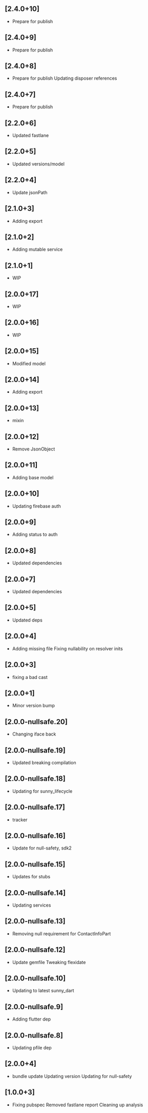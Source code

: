 ## [2.4.0+10]
 * Prepare for publish

## [2.4.0+9]
 * Prepare for publish

## [2.4.0+8]
 * Prepare for publish
Updating disposer references

## [2.4.0+7]
 * Prepare for publish

## [2.2.0+6]
 * Updated fastlane

## [2.2.0+5]
 * Updated versions/model

## [2.2.0+4]
 * Update jsonPath

## [2.1.0+3]
 * Adding export

## [2.1.0+2]
 * Adding mutable service

## [2.1.0+1]
 * WIP

## [2.0.0+17]
 * WIP

## [2.0.0+16]
 * WIP

## [2.0.0+15]
 * Modified model

## [2.0.0+14]
 * Adding export

## [2.0.0+13]
 * mixin

## [2.0.0+12]
 * Remove JsonObject

## [2.0.0+11]
 * Adding base model

## [2.0.0+10]
 * Updating firebase auth

## [2.0.0+9]
 * Adding status to auth

## [2.0.0+8]
 * Updated dependencies

## [2.0.0+7]
 * Updated dependencies

## [2.0.0+5]
 * Updated deps

## [2.0.0+4]
 * Adding missing file
Fixing nullability on resolver inits

## [2.0.0+3]
 * fixing a bad cast

## [2.0.0+1]
 * Minor version bump

## [2.0.0-nullsafe.20]
 * Changing iface back

## [2.0.0-nullsafe.19]
 * Updated breaking compilation

## [2.0.0-nullsafe.18]
 * Updating for sunny_lifecycle

## [2.0.0-nullsafe.17]
 * tracker

## [2.0.0-nullsafe.16]
 * Update for null-safety, sdk2

## [2.0.0-nullsafe.15]
 * Updates for stubs

## [2.0.0-nullsafe.14]
 * Updating services

## [2.0.0-nullsafe.13]
 * Removing null requirement for ContactInfoPart

## [2.0.0-nullsafe.12]
 * Update gemfile
Tweaking flexidate

## [2.0.0-nullsafe.10]
 * Updating to latest sunny_dart

## [2.0.0-nullsafe.9]
 * Adding flutter dep

## [2.0.0-nullsafe.8]
 * Updating pfile dep

## [2.0.0+4]
 * bundle update
Updating version
Updating for null-safety

## [1.0.0+3]
 * Fixing pubspec
Removed fastlane report
Cleaning up analysis

